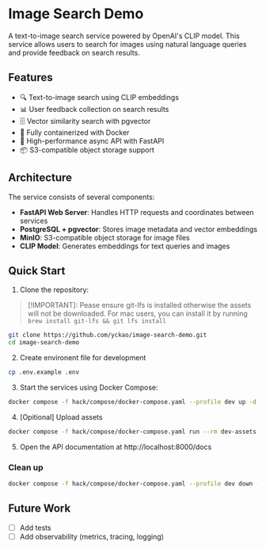 # Image Search Demo

A text-to-image search service powered by OpenAI's CLIP model. This service allows users to search for images using natural language queries and provide feedback on search results.

## Features

- 🔍 Text-to-image search using CLIP embeddings
- 📊 User feedback collection on search results
- 🗄️ Vector similarity search with pgvector
- 🐳 Fully containerized with Docker
- 🚀 High-performance async API with FastAPI
- 📦 S3-compatible object storage support

## Architecture

The service consists of several components:

- **FastAPI Web Server**: Handles HTTP requests and coordinates between services
- **PostgreSQL + pgvector**: Stores image metadata and vector embeddings
- **MinIO**: S3-compatible object storage for image files
- **CLIP Model**: Generates embeddings for text queries and images

## Quick Start

1. Clone the repository:

> [!IMPORTANT]: Pease ensure git-lfs is installed otherwise the assets will not be downloaded.
> For mac users, you can install it by running `brew install git-lfs && git lfs install`

```bash
git clone https://github.com/yckao/image-search-demo.git
cd image-search-demo
```

2. Create environent file for development

```bash
cp .env.example .env
```

3. Start the services using Docker Compose:

```bash
docker compose -f hack/compose/docker-compose.yaml --profile dev up -d
```

4. [Opitional] Upload assets

```bash
docker compose -f hack/compose/docker-compose.yaml run --rm dev-assets
```

5. Open the API documentation at http://localhost:8000/docs

### Clean up

```bash
docker compose -f hack/compose/docker-compose.yaml --profile dev down -v
```

## Future Work

- [ ] Add tests
- [ ] Add observability (metrics, tracing, logging)
